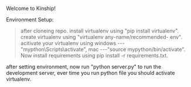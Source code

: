 Welcome to Kinship!

Environment Setup:

>after cloneing repo. 
>install virtualenv using "pip install virtualenv".
>create virtualenv using "virtualenv any-name/recommended- env".
>acitivate your virtualenv using windows ---"mypthon\Scripts\activate",  mac ---"source mypython/bin/activate".
>Now install requirements using pip install -r requirements.txt.

after setting environment, now run "python server.py" to run the development server, ever time you run python file you should activate virtualenv.
